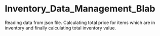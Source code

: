 # Inventory_Data_Management_Blab
Reading data from json file. Calculating total price for items which are in inventory and finally calculating total inventory value.
